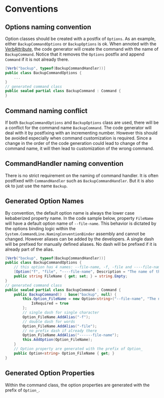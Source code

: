 # Conventions

## Options naming convention
Option classes should be created with a postfix of `Options`.   As an example, either `BackupCommandOptions` or `BackupOptions` is ok.  When annoted with the [VerbAttribute](../Albatross.CommandLine/VerbAttribute.cs), the code generator will create the command with the name of `BackupCommand`.  Notice that it removes the `Options` postfix and append `Command` if it is not already there.  
```csharp
[Verb("backup", typeof(BackupCommandHandler))]
public class BackupCommandOptions {
	...
}
// generated command class
public sealed partial class BackupCommand : Command {
}	
```
## Command naming conflict
If both `BackupCommandOptions` and `BackupOptions` class are used, there will be a conflict for the command name `BackupCommand`.  The code generator will deal with it by postfixing with an incrementing number.  However this should be avoided especially when command customization is required.  Since a change in the order of the code generation could lead to change of the command name, it will then lead to customization of the wrong command.

## CommandHandler naming convention
There is no strict requirement on the naming of command handler.  It is often postfixed with `CommandHandler` such as `BackupCommandHandler`.  But it is also ok to just use the name `Backup`.

## Generated Option Names
By convention, the default option name is always the lower case kebaberized property name.  In the code sample below, property `FileName` will have a default option name of `--file-name`.  This behavior is dictated by the options binding logic within the `System.CommandLine.NamingConventionBinder` assembly and cannot be changed.  However aliases can be added by the developers.  A single dash will be prefixed for manually defined aliases.  No dash will be prefixed if it is already part of the alias.
```csharp
[Verb("backup", typeof(BackupCommandHandler))]
public class BackupCommandOptions {
	// this option has 4 names: --file-name, -f, -file and ----file-name.  --file-name is by convention and doesn't need to be specified.
	[Option("f", "file", "----file-name", Description = "The name of the file to backup")]
	public string FileName { get; set; } = string.Empty;
}
// generated command class
public sealed partial class BackupCommand : Command {
	public BackupCommand() : base("backup", null) {
		this.Option_FileName = new Option<string>("--file-name", "The name of the file to backup") {
			IsRequired = true
		};
		// single dash for single character
		Option_FileName.AddAlias("-f");
		// double dash for words
		Option_FileName.AddAlias("-file");
		// no prefix dash if already there
		Option_FileName.AddAlias("------file-name");
		this.AddOption(Option_FileName);
	}
	// Option property are generated with the prefix of Option_
	public Option<string> Option_FileName { get; }
}
```

## Generated Option Properties
Within the command class, the option properties are generated with the prefix of `Option_`.  